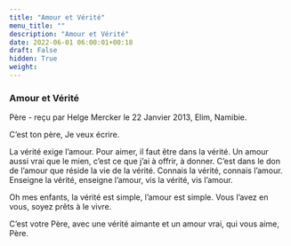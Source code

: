 ```yaml
---
title: "Amour et Vérité"
menu_title: ""
description: "Amour et Vérité"
date: 2022-06-01 06:00:01+00:18
draft: False
hidden: True
weight:
---
```

### Amour et Vérité

Père - reçu par Helge Mercker le 22 Janvier 2013, Elim, Namibie.

C’est ton père, Je veux écrire.

La vérité exige l’amour. Pour aimer, il faut être dans la vérité. Un amour aussi vrai que le mien, c’est ce que j’ai à offrir, à donner. C’est dans le don de l’amour que réside la vie de la vérité. Connais la vérité, connais l’amour. Enseigne la vérité, enseigne l’amour, vis la vérité, vis l’amour.

Oh mes enfants, la vérité est simple, l’amour est simple. Vous l’avez en vous, soyez prêts à le vivre.

C’est votre Père, avec une vérité aimante et un amour vrai, qui vous aime, Père.
